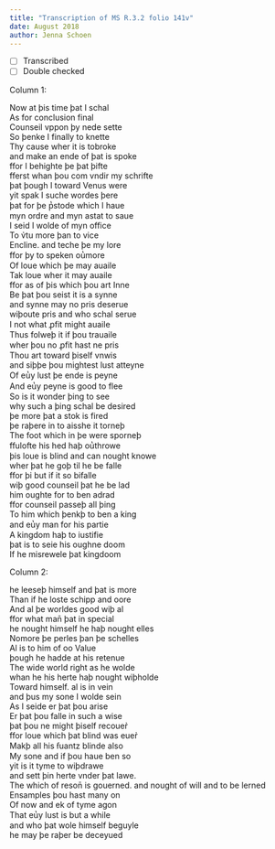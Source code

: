 ```yaml
---
title: "Transcription of MS R.3.2 folio 141v"
date: August 2018
author: Jenna Schoen
---
```

- [ ] Transcribed
- [ ] Double checked

Column 1:

Now at þis time þat I schal  
As for conclusion final  
Counseil vppon þy nede sette  
So þenke I finally to knette  
Thy cause wher it is tobroke  
and make an ende of þat is spoke  
ffor I behighte þe þat þifte  
fferst whan þou com vndir my schrifte  
þat þough I toward Venus were  
yit spak I suche wordes þere  
þat for þe p̔stode which I haue  
myn ordre and myn astat to saue  
I seid I wolde of myn office  
To v̉tu more þan to vice  
Encline. and teche þe my lore  
ffor þy to speken ou̔more  
Of loue which þe may auaile  
Tak loue wher it may auaile  
ffor as of þis which þou art Inne  
Be þat þou seist it is a synne  
and synne may no pris deserue  
wiþoute pris and who schal serue  
I not what ꝓfit might auaile  
Thus folweþ it if þou trauaile   
wher þou no ꝓfit hast ne pris  
Thou art toward þiself vnwis  
and siþþe þou mightest lust atteyne  
Of eu̔y lust þe ende is peyne  
And eu̔y peyne is good to flee  
So is it wonder þing to see  
why such a þing schal be desired  
þe more þat a stok is fired  
þe raþere in to aisshe it torneþ  
The foot which in þe were sporneþ  
ffulofte his hed haþ ou̔throwe  
þis loue is blind and can nought knowe   
wher þat he goþ til he be falle  
ffor þi but if it so bifalle  
wiþ good counseil þat he be lad  
him oughte for to ben adrad  
ffor counseil passeþ all þing  
To him which þenkþ to ben a king  
and eu̔y man for his partie  
A kingdom haþ to iustifie  
þat is to seie his oughne doom  
If he misrewele þat kingdoom  

Column 2:

he leeseþ himself and þat is more  
Than if he loste schipp and oore  
And al þe worldes good wiþ al  
ffor what man̄ þat in special  
he nought himself he haþ nought elles  
Nomore þe perles þan þe schelles  
Al is to him of oo Value  
þough he hadde at his retenue  
The wide world right as he wolde   
whan he his herte haþ nought wiþholde  
Toward himself. al is in vein  
and þus my sone I wolde sein  
As I seide er þat þou arise  
Er þat þou falle in such a wise  
þat þou ne might þiself recouer̉  
ffor loue which þat blind was euer̉  
Makþ all his ẜuantz blinde also  
My sone and if þou haue ben so  
yit is it tyme to wiþdrawe  
and sett þin herte vnder þat lawe.  
The which of reson̄ is gouerned.
and nought of will and to be lerned  
Ensamples þou hast many on  
Of now and ek of tyme agon  
That eu̔y lust is but a while  
and who þat wole himself beguyle  
he may þe raþer be deceyued  

